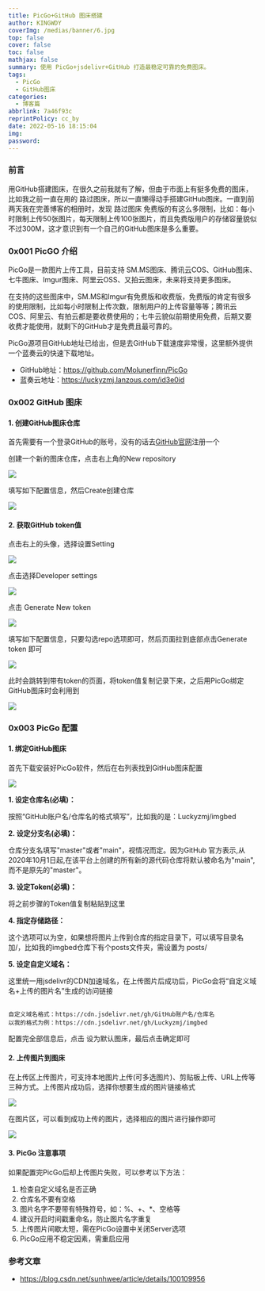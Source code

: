 ```yaml
---
title: PicGo+GitHub 图床搭建
author: KINGWDY
coverImg: /medias/banner/6.jpg
top: false
cover: false
toc: false
mathjax: false
summary: 使用 PicGo+jsdelivr+GitHub 打造最稳定可靠的免费图床。
tags:
  - PicGo
  - GitHub图床
categories:
  - 博客篇
abbrlink: 7a46f93c
reprintPolicy: cc_by
date: 2022-05-16 18:15:04
img:
password:
---
```


### 前言

用GitHub搭建图床，在很久之前我就有了解，但由于市面上有挺多免费的图床，比如我之前一直在用的 路过图床，所以一直懒得动手搭建GitHub图床。一直到前两天我在完善博客的相册时，发现 路过图床 免费版的有这么多限制，比如：每小时限制上传50张图片，每天限制上传100张图片，而且免费版用户的存储容量貌似不过300M，这才意识到有一个自己的GitHub图床是多么重要。

### 0x001 PicGO 介绍

PicGo是一款图片上传工具，目前支持 SM.MS图床、腾讯云COS、GitHub图床、七牛图床、Imgur图床、阿里云OSS、又拍云图床，未来将支持更多图床。

在支持的这些图床中，SM.MS和Imgur有免费版和收费版，免费版的肯定有很多的使用限制，比如每小时限制上传次数，限制用户的上传容量等等；腾讯云COS、阿里云、有拍云都是要收费使用的；七牛云貌似前期使用免费，后期又要收费才能使用，就剩下的GitHub才是免费且最可靠的。

PicGo源项目GitHub地址已给出，但是去GitHub下载速度非常慢，这里额外提供一个蓝奏云的快速下载地址。

- GitHub地址：https://github.com/Molunerfinn/PicGo
- 蓝奏云地址：https://luckyzmj.lanzous.com/id3e0id

### 0x002 GitHub 图床

#### 1. 创建GitHub图床仓库

首先需要有一个登录GitHub的账号，没有的话去[GitHub官网](https://github.com/)注册一个

创建一个新的图床仓库，点击右上角的New repository

![](https://cdn.jsdelivr.net/gh/LuckyZmj/imgbed@master/posts/20200529155833.png)

填写如下配置信息，然后Create创建仓库

![](https://cdn.jsdelivr.net/gh/LuckyZmj/imgbed@master/posts/20200529160010.png)

#### 2. 获取GitHub token值

点击右上的头像，选择设置Setting

![](https://cdn.jsdelivr.net/gh/LuckyZmj/imgbed@master/posts/20200529160727.png)

点击选择Developer settings 

![](https://cdn.jsdelivr.net/gh/LuckyZmj/imgbed@master/posts/20200529160939.png)

点击 Generate New token

![](https://cdn.jsdelivr.net/gh/LuckyZmj/imgbed@master/posts/20200529161241.png)

填写如下配置信息，只要勾选repo选项即可，然后页面拉到底部点击Generate token 即可

![](https://cdn.jsdelivr.net/gh/LuckyZmj/imgbed@master/posts/20200529161716.png)

此时会跳转到带有token的页面，将token值复制记录下来，之后用PicGo绑定GitHub图床时会利用到

![](https://cdn.jsdelivr.net/gh/LuckyZmj/imgbed@master/posts/20200529162127.png)

### 0x003 PicGo 配置

#### 1. 绑定GitHub图床

首先下载安装好PicGo软件，然后在右列表找到GitHub图床配置

![](https://cdn.jsdelivr.net/gh/LuckyZmj/imgbed@master/posts/20200529163130.png)

**1. 设定仓库名(必填)：** 

按照“GitHub账户名/仓库名的格式填写”，比如我的是：Luckyzmj/imgbed

**2. 设定分支名(必填)：** 

仓库分支名填写"master"或者"main"，视情况而定。因为GitHub 官方表示,从2020年10月1日起,在该平台上创建的所有新的源代码仓库将默认被命名为"main",而不是原先的"master"。

**3. 设定Token(必填)：** 

将之前步骤的Token值复制粘贴到这里

**4. 指定存储路径：** 

这个选项可以为空，如果想将图片上传到仓库的指定目录下，可以填写目录名加/，比如我的imgbed仓库下有个posts文件夹，需设置为 posts/

**5. 设定自定义域名：** 

这里统一用jsdelivr的CDN加速域名，在上传图片后成功后，PicGo会将“自定义域名+上传的图片名”生成的访问链接

```

自定义域名格式：https://cdn.jsdelivr.net/gh/GitHub账户名/仓库名
以我的格式为例：https://cdn.jsdelivr.net/gh/Luckyzmj/imgbed
```

配置完全部信息后，点击 设为默认图床，最后点击确定即可

#### 2. 上传图片到图床

在上传区上传图片，可支持本地图片上传(可多选图片)、剪贴板上传、URL上传等三种方式。上传图片成功后，选择你想要生成的图片链接格式

![](https://cdn.jsdelivr.net/gh/LuckyZmj/imgbed@master/posts/20200529170555.png)

在图片区，可以看到成功上传的图片，选择相应的图片进行操作即可

![](https://cdn.jsdelivr.net/gh/LuckyZmj/imgbed@master/posts/20200529170831.png)

#### 3. PicGo 注意事项

如果配置完PicGo后却上传图片失败，可以参考以下方法：

1. 检查自定义域名是否正确
2. 仓库名不要有空格
3. 图片名字不要带有特殊符号，如：%、+、*、空格等
4. 建议开启时间戳重命名，防止图片名字重复
5. 上传图片间歇太短，需在PicGo设置中关闭Server选项
6. PicGo应用不稳定因素，需重启应用

### 参考文章

- https://blog.csdn.net/sunhwee/article/details/100109956
